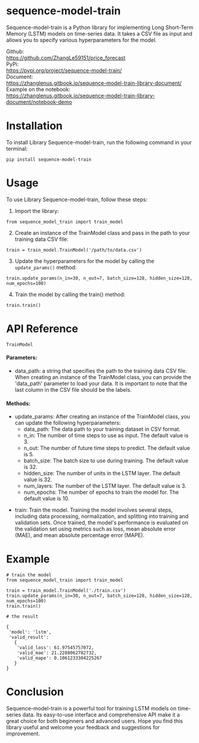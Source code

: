 # sequence-model-train
Sequence-model-train is a Python library for implementing Long Short-Term Memory (LSTM) models on time-series data. It takes a CSV file as input and allows you to specify various hyperparameters for the model.    
   
Github:   
​https://github.com/ZhangLe59151/price_forecast   
PyPi:   
​https://pypi.org/project/sequence-model-train/   
Document:    
​https://zhanglenus.gitbook.io/sequence-model-train-library-document/   
Example on the notebook:   
https://zhanglenus.gitbook.io/sequence-model-train-library-document/notebook-demo      

# Installation
To install Library Sequence-model-train, run the following command in your terminal:   
```
pip install sequence-model-train
```

# Usage  
To use Library Sequence-model-train, follow these steps:
1. Import the library:
```
from sequence_model_train import train_model  
```
2. Create an instance of the TrainModel class and pass in the path to your training data CSV file:   
```
train = train_model.TrainModel('/path/to/data.csv')   
```
3. Update the hyperparameters for the model by calling the `update_params()` method:
```
train.update_params(n_in=30, n_out=7, batch_size=128, hidden_size=128, num_epochs=100)
```
4. Train the model by calling the train() method:
```
train.train()
```
# API Reference
`TrainModel`   
#### Parameters:   
* data_path: a string that specifies the path to the training data CSV file. When creating an instance of the TrainModel class, you can provide the 'data_path' parameter to load your data. It is important to note that the last column in the CSV file should be the labels.   
#### Methods:   
* update_params: After creating an instance of the TrainModel class, you can update the following hyperparameters:   
  - data_path: The data path to your training dataset in CSV format.      
  - n_in: The number of time steps to use as input. The default value is 3.   
  - n_out: The number of future time steps to predict. The default value is 5.   
  - batch_size: The batch size to use during training. The default value is 32.   
  - hidden_size: The number of units in the LSTM layer. The default value is 32.   
  - num_layers: The number of the LSTM layer. The default value is 3.   
  - num_epochs: The number of epochs to train the model for. The default value is 10.   
- train: Train the model. Training the model involves several steps, including data processing, normalization, and splitting into training and validation sets. Once trained, the model's performance is evaluated on the validation set using metrics such as loss, mean absolute error (MAE), and mean absolute percentage error (MAPE).   
# Example
```
# train the model
from sequence_model_train import train_model

train = train_model.TrainModel('./train.csv')
train.update_params(n_in=30, n_out=7, batch_size=128, hidden_size=128, num_epochs=100)
train.train()
```
```
# the result

{
 'model': 'lstm',
 'valid_result': 
   {
    'valid_loss': 61.97545757072,
    'valid_mae': 21.2288062782732,
    'valid_mape': 0.1061233304225267
   }
}
```
# Conclusion
Sequence-model-train is a powerful tool for training LSTM models on time-series data. Its easy-to-use interface and comprehensive API make it a great choice for both beginners and advanced users. Hope you find this library useful and welcome your feedback and suggestions for improvement.   